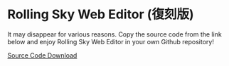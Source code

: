 # Rolling Sky Web Editor (復刻版)

It may disappear for various reasons.
Copy the source code from the link below and enjoy Rolling Sky Web Editor in your own Github repository!

[Source Code Download](https://github.com/Figseu-Technology/G62/archive/refs/heads/main.zip)
